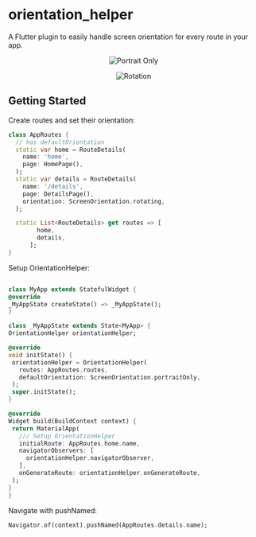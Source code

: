 # orientation_helper

A Flutter plugin to easily handle screen orientation for every route in your app.
<p align="center">
<img src="https://user-images.githubusercontent.com/30001806/100485162-c257d400-3107-11eb-9d1e-92783e6a741a.png" alt="Portrait Only" />
</p>


<p align="center">
<img src="https://user-images.githubusercontent.com/30001806/100485179-d1d71d00-3107-11eb-9f72-60fe20e16f05.png" alt="Rotation" />
</p>


## Getting Started


Create routes and set their orientation:

``` dart
class AppRoutes {
  // has defaultOrientation
  static var home = RouteDetails(
    name: 'home',
    page: HomePage(),
  );
  static var details = RouteDetails(
    name: '/details',
    page: DetailsPage(),
    orientation: ScreenOrientation.rotating,
  );

  static List<RouteDetails> get routes => [
        home,
        details,
      ];
}
```



Setup OrientationHelper:

   ``` dart

class MyApp extends StatefulWidget {
  @override
  _MyAppState createState() => _MyAppState();
}

class _MyAppState extends State<MyApp> {
  OrientationHelper orientationHelper;

  @override
  void initState() {
    orientationHelper = OrientationHelper(
      routes: AppRoutes.routes,
      defaultOrientation: ScreenOrientation.portraitOnly,
    );
    super.initState();
  }

  @override
  Widget build(BuildContext context) {
    return MaterialApp(
      /// Setup OrientationHelper
      initialRoute: AppRoutes.home.name,
      navigatorObservers: [
        orientationHelper.navigatorObserver,
      ],
      onGenerateRoute: orientationHelper.onGenerateRoute,
    );
  }
}

   ```

Navigate with pushNamed:
``` dart
Navigator.of(context).pushNamed(AppRoutes.details.name);
```
